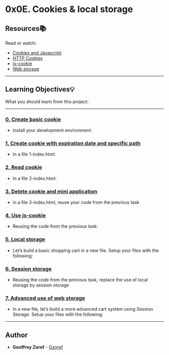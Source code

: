 # 0x0E. Cookies & local storage

## Resources:books:
Read or watch:
* [Cookies and Javascript](https://intranet.hbtn.io/rltoken/GSKBY0oEF0AQNv54Qg66Og)
* [HTTP Cookies](https://intranet.hbtn.io/rltoken/gCsMhEyenOBpsxPQ4OwAFQ)
* [js-cookie](https://intranet.hbtn.io/rltoken/XQMxtCbN2K7Ut6ogMtAdaA)
* [Web storage](https://intranet.hbtn.io/rltoken/a4_bzdeKqv8gNw4gPOGIQg)

---
## Learning Objectives:bulb:
What you should learn from this project:

---

### [0. Create basic cookie](./package.json)
* Install your development environment:


### [1. Create cookie with expiration date and specific path](./1-index.html)
* In a file 1-index.html:


### [2. Read cookie](./2-index.html)
* In a file 2-index.html:


### [3. Delete cookie and mini application](./3-index.html)
* in a file 3-index.html, reuse your code from the previous task


### [4. Use js-cookie](./4-index.html)
* Reusing the code from the previous task:


### [5. Local storage](./5-index.html)
* Let’s build a basic shopping cart in a new file. Setup your files with the following:


### [6. Session storage](./6-index.html)
* Reusing the code from the previous task, replace the use of local storage by session storage


### [7. Advanced use of web storage](./7-index.html)
* In a new file, let’s build a more advanced cart system using Session Storage. Setup your files with the following:

---

## Author
* **Geoffrey Zoref** - [Gzoref](https://github.com/Gzoref)